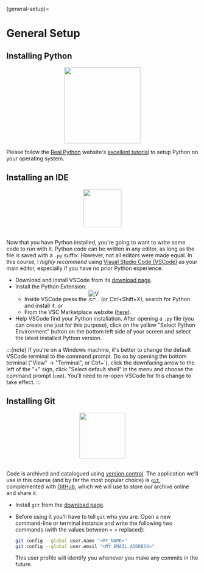 (general-setup)=

# General Setup

## Installing Python

<center><img src="https://www.python.org/static/community_logos/python-logo-master-v3-TM-flattened.png" width="200px"></img></center>

Please follow the [Real Python](https://realpython.com/) website's [excellent tutorial](https://realpython.com/installing-python/) to setup Python on your operating system.

## Installing an IDE

<center><img src="https://upload.wikimedia.org/wikipedia/commons/thumb/9/9a/Visual_Studio_Code_1.35_icon.svg/1200px-Visual_Studio_Code_1.35_icon.svg.png" width="100px"></img></center><br />

Now that you have Python installed, you're going to want to write some code to run with it. Python code can be written in any editor, as long as the file is saved with a `.py` suffix. However, not all editors were made equal. In this course, I _highly recommend_ using [Visual Studio Code (VSCode)](https://code.visualstudio.com) as your main editor, especially if you have no prior Python experience.

- Download and install VSCode from its [download page](https://code.visualstudio.com/Download).
- Install the Python Extension:
  - Inside VSCode press the <img src="vsc_extensions.png" alt="VSC Extensions Marketplace" width="30" style="display:inline"></img> (or Ctrl+Shift+X), search for Python and install it.
    _or_
  - From the VSC Marketplace website ([here](https://marketplace.visualstudio.com/items?itemName=ms-python.python)).
- Help VSCode find your Python installation. After opening a `.py` file (you can create one just for this purpose), click on the yellow "Select Python Environment" button on the bottom left side of your screen and select the latest installed Python version.

:::{note}
If you're on a Windows machine, it's better to change the default VSCode terminal to the command prompt. Do so by opening the bottom terminal ("View" -> "Terminal", or Ctrl+\`), click the downfacing arrow to the left of the "+" sign, click "Select default shell" in the menu and choose the command prompt (`cmd`). You'll need to re-open VSCode for this change to take effect.
:::

## Installing Git

<center><img src="https://upload.wikimedia.org/wikipedia/commons/thumb/e/e0/Git-logo.svg/1024px-Git-logo.svg.png" width="120px"></img></center><br />

Code is archived and catalogued using [version control](https://en.wikipedia.org/wiki/Version_control). The application we'll use in this course (and by far the most popular choice) is [`git`](https://git-scm.com/), complemented with [GitHub](https://www.github.com), which we will use to store our archive online and share it.

- Install `git` from the [download page](https://git-scm.com/downloads).
- Before using it you'll have to tell `git` who you are. Open a new command-line or terminal instance and write the following two commands (with the values between `< >` replaced):

  ```bash
  git config --global user.name "<MY_NAME>"
  git config --global user.email "<MY_EMAIL_ADDRESS>"
  ```

  This user profile will identify you whenever you make any commits in the future.
